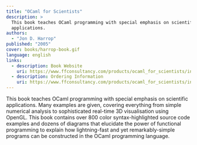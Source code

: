 ```yaml
---
title: "OCaml for Scientists"
description: >
  This book teaches OCaml programming with special emphasis on scientific
  applications.
authors:
  - "Jon D. Harrop"
published: "2005"
cover: books/harrop-book.gif
language: english
links:
  - description: Book Website
    uri: https://www.ffconsultancy.com/products/ocaml_for_scientists/index.html
  - description: Ordering Information
    uri: https://www.ffconsultancy.com/products/ocaml_for_scientists/index.html
---
```


This book teaches OCaml programming with special emphasis on scientific
applications. Many examples are given, covering everything from simple
numerical analysis to sophisticated real-time 3D visualisation using
OpenGL. This book contains over 800 color syntax-highlighted source code
examples and dozens of diagrams that elucidate the power of functional
programming to explain how lightning-fast and yet remarkably-simple
programs can be constructed in the OCaml programming language.
